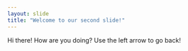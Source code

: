 ```yaml
---
layout: slide
title: "Welcome to our second slide!"
---
```

Hi there! How are you doing?
Use the left arrow to go back!
